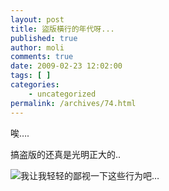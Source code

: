 ```yaml
---
layout: post
title: 盜版橫行的年代呀...
published: true
author: moli
comments: true
date: 2009-02-23 12:02:00
tags: [ ]
categories:
    - uncategorized
permalink: /archives/74.html
---
```

唉&#8230;.

搞盗版的还真是光明正大的..

 ![][1]我让我轻轻的鄙视一下这些行为吧&#8230;

 [1]: http://img.baidu.com/hi/jx/j_0009.gif
